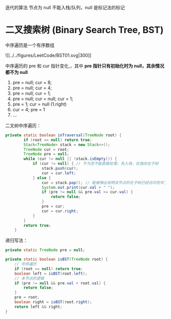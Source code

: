 
迭代的算法 节点为 null 不能入栈/队列，null 是标记法的标记

# 二叉搜索树 (Binary Search Tree, BST)

中序遍历是一个有序数组

![[../../figures/LeetCode/BST01.svg|300]]

中序遍历的 pre 和 cur 指针变化,，其中 **pre 指针只有初始化时为 null，其余情况都不为 null**
1. pre = null; cur = 8;
2. pre = null; cur = 4;
3. pre = null; cur = 1;
4. pre = null; cur = null; cur = 1;
5. pre = 1; cur = null (1.right)
6. cur = 4; pre = 1
7. …


二叉树中序遍历：
```java
private static boolean inTraversal(TreeNode root) {
        if (root == null) return true;
        Stack<TreeNode> stack = new Stack<>();
        TreeNode cur = root;
        TreeNode pre = null;
        while (cur != null || !stack.isEmpty()) {
            if (cur != null) { // 不为空不能直接处理，先入栈，在指向左子树
                stack.push(cur);
                cur = cur.left;
            } else {
                cur = stack.pop(); // 能被弹出说明该节点的左子树已经访问完毕了
                System.out.print(cur.val + " ");
                if (pre != null && pre.val >= cur.val) {
                    return false;
                }
                pre = cur;
                cur = cur.right;
            }
        }
        return true;
    }
```



递归写法：
```java
private static TreeNode pre = null;

private static boolean isBST(TreeNode root) {
    // 中序遍历
    if (root == null) return true;
    boolean left = isBST(root.left);
    // 本节点的逻辑
    if (pre != null && pre.val > root.val) {
        return false;
    }
    pre = root;
    boolean right = isBST(root.right);
    return left && right;
}
```

